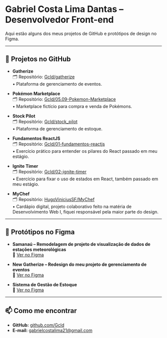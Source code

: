 # Gabriel Costa Lima Dantas – Desenvolvedor Front-end

Aqui estão alguns dos meus projetos de GitHub e protótipos de design no Figma.

---

## 🚀 Projetos no GitHub

- **Gatherize**  
  🗂️ Repositório: [Gcld/gatherize](https://github.com/Gcld/gatherize)  
  • Plataforma de gerenciamento de eventos.  

- **Pokémon Marketplace**  
  🗂️ Repositório: [Gcld/05.09-Pokemon-Marketplace](https://github.com/Gcld/05.09-Pokemon-Marketplace)  
  • Marketplace fictício para compra e venda de Pokémons.  

- **Stock Pilot**  
  🗂️ Repositório: [Gcld/stock_pilot](https://github.com/Gcld/stock_pilot)  
  • Plataforma de gerenciamento de estoque.  

- **Fundamentos ReactJS**  
  🗂️ Repositório: [Gcld/01-fundamentos-reactjs](https://github.com/Gcld/01-fundamentos-reactjs)  
  • Exercício prático para entender os pilares do React passado em meu estágio.  

- **Ignite Timer**  
  🗂️ Repositório: [Gcld/02-ignite-timer](https://github.com/Gcld/02-ignite-timer)  
  • Exercício para fixar o uso de estados em React, também passado em meu estágio.  

- **MyChef**  
  🗂️ Repositório: [HugoViniciusSF/MyChef](https://github.com/HugoViniciusSF/MyChef)  
  • Cardápio digital, projeto colaborativo feito na matéria de Desenvolvimento Web I, fiquei responsável pela maior parte do design.  

---

## 🎨 Protótipos no Figma

- **Samanaú – Remodelagem de projeto de visualização de dados de estações meteorológicas**  
  🔗 [Ver no Figma](https://www.figma.com/design/LfK80wEgQxqlVoQwAs14Ru/Samana%C3%BA?node-id=252-1745&t=TCEnmDhkRNHVxyic-1)  

- **New Gatherize – Redesign do meu projeto de gerenciamento de eventos**  
  🔗 [Ver no Figma](https://www.figma.com/design/veV3wkBNNftyukQ7TYmjte/New-Gatherize?m=dev)  

- **Sistema de Gestão de Estoque**  
  🔗 [Ver no Figma](https://www.figma.com/design/FNVtWhzxOGlPubMorRiinq/Sistema-de-Gest%C3%A3o-de-Estoque?m=dev)  

---

## 📫 Como me encontrar

- **GitHub:** [github.com/Gcld](https://github.com/Gcld)  
- **E-mail:** gabrielcostalima21@gmail.com  

